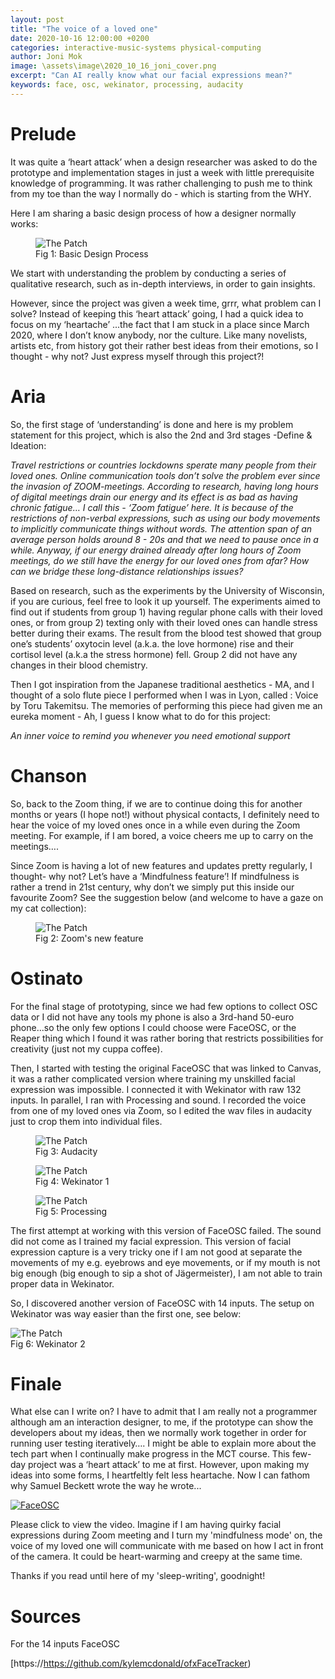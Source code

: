 ```yaml
---
layout: post
title: "The voice of a loved one"
date: 2020-10-16 12:00:00 +0200
categories: interactive-music-systems physical-computing
author: Joni Mok
image: \assets\image\2020_10_16_joni_cover.png
excerpt: "Can AI really know what our facial expressions mean?"
keywords: face, osc, wekinator, processing, audacity
---
```


# Prelude

It was quite a ‘heart attack’ when a design researcher was asked to do the prototype and implementation stages in just a week with little prerequisite knowledge of programming.
It was rather challenging to push me to think from my toe than the way I normally do - which is starting from the WHY.

Here I am sharing a basic design process of how a designer normally works:

<figure>
<img src="/assets/image/2020_10_16_joni_design_p.png" alt="The Patch" width="%" align="middle"/>
<figcaption>Fig 1: Basic Design Process</figcaption>
</figure>

We start with understanding the problem by conducting a series of qualitative research, such as in-depth interviews, in order to gain insights.

However, since the project was given a week time, grrr, what problem can I solve? Instead of keeping this ‘heart attack’ going, I had a quick idea to focus on my ‘heartache’ ...the fact that I am stuck in a place since March 2020,  where I don’t know anybody, nor the culture.
Like many novelists, artists etc, from history got their rather best ideas from their emotions, so I thought - why not? Just express myself through this project?!


# Aria

So, the first stage of ‘understanding’ is done and here is my problem statement for this project, which is also the 2nd and 3rd stages -Define & Ideation:

<i> Travel restrictions or countries lockdowns
sperate many people from their loved ones. Online communication tools don’t solve the problem ever since the invasion of ZOOM-meetings. According to research, having long hours of digital meetings drain our energy and its effect is as bad as having chronic fatigue… I call this - ‘Zoom fatigue’ here.
It is because of the restrictions of non-verbal expressions, such as using our body movements to implicitly communicate things without words.
The attention span of an average person holds around 8 - 20s and that we need to pause once in a while. Anyway, if our energy drained already after long hours of Zoom meetings, do we still have the energy for our loved ones from afar?
How can we bridge these long-distance relationships issues? </i>

Based on research, such as the experiments by the University of Wisconsin, if you are curious, feel free to look it up yourself. The experiments aimed to find out if students from group 1) having regular phone calls with their loved ones, or from group 2) texting only with their loved ones can handle stress better during their exams.
The result from the blood test showed that group one’s students’ oxytocin level (a.k.a. the love hormone) rise and their cortisol level (a.k.a the stress hormone) fell. Group 2 did not have any changes in their blood chemistry.

Then I got inspiration from the Japanese traditional aesthetics - MA, and I thought of a solo flute piece I performed when I was in Lyon, called : Voice by Toru Takemitsu. The memories of performing this piece had given me an eureka moment - Ah, I guess I know what to do for this project:

<i> An inner voice to remind you whenever you need emotional support </i>

# Chanson

So, back to the Zoom thing, if we are to continue doing this for another months or years (I hope not!) without physical contacts, I definitely need to hear the voice of my loved ones once in a while even during the Zoom meeting. For example, if I am bored, a voice cheers me up to carry on the meetings….

Since Zoom is having a lot of new features and updates pretty regularly, I thought- why not? Let’s have a ‘Mindfulness feature’! If mindfulness is rather a trend in 21st century, why don’t we simply put this inside our favourite Zoom? See the suggestion below (and welcome to have a gaze on my cat collection):

<figure>
<img src="/assets/image/2020_10_16_joni_zoom.png" alt="The Patch" width="%" align="middle"/>
<figcaption>Fig 2: Zoom's new feature</figcaption>
</figure>


# Ostinato

For the final stage of prototyping, since we had few options to collect OSC data or I did not have any tools my phone is also a 3rd-hand 50-euro phone...so the only few options I could choose were FaceOSC, or the Reaper thing which I found it was rather boring that restricts possibilities for creativity (just not my cuppa coffee).

Then, I started with testing the original FaceOSC that was linked to Canvas, it was a rather complicated version where training my unskilled facial expression was impossible. I connected it with Wekinator with raw 132 inputs. In parallel, I ran with Processing and sound. I recorded the voice from one of my loved ones via Zoom, so I edited the wav files in audacity just to crop them into individual files.


<figure>
<img src="/assets/image/2020_10_16_joni_audacity_1.jpg" alt="The Patch" width="%" align="middle"/>
<figcaption>Fig 3: Audacity</figcaption>
</figure>

<figure>
<img src="/assets/image/2020_10_16_joni_wekinator_1.jpg" alt="The Patch" width="%" align="middle"/>
<figcaption>Fig 4: Wekinator 1</figcaption>
</figure>

<figure>
<img src="/assets/image/2020_10_16_joni_processing_1.jpg" alt="The Patch" width="%" align="middle"/>
<figcaption>Fig 5: Processing</figcaption>
</figure>



The first attempt at working with this version of FaceOSC failed. The sound did not come as I trained my facial expression. This version of facial expression capture is a very tricky one if I am not good at separate the movements of my e.g. eyebrows and eye movements, or if my mouth is not big enough (big enough to sip a shot of Jägermeister), I am not able to train proper data in Wekinator.

So, I discovered another version of FaceOSC with 14 inputs. The setup on Wekinator was way easier than the first one, see below:


<img src="/assets/image/2020_10_16_joni_weki_2.jpg" alt="The Patch" width="%" align="middle"/>
<figcaption>Fig 6: Wekinator 2</figcaption>
</figure>



# Finale

What else can I write on? I have to admit that I am really not a programmer although am an interaction designer, to me, if the prototype can show the developers about my ideas, then we normally work together in order for running user testing iteratively…. I might be able to explain more about the tech part when I continually make progress in the MCT course. This few-day project was a ‘heart attack’ to me at first. However, upon making my ideas into some forms, I heartfeltly felt less heartache. Now I can fathom why Samuel Beckett wrote the way he wrote...

[![FaceOSC](/assets/image/2020_10_16_joni_cover.png)](https://www.youtube.com/watch?v=jVwoz0PIpYE&feature=youtu.be&ab_channel=mok614)


Please click to view the video.
Imagine if I am having quirky facial expressions during Zoom meeting and I turn my 'mindfulness mode' on, the voice of my loved one will communicate with me based on how I act in front of the camera. It could be heart-warming and creepy at the same time.

Thanks if you read until here of my 'sleep-writing', goodnight!


# Sources

For the 14 inputs FaceOSC

[https://https://github.com/kylemcdonald/ofxFaceTracker)
